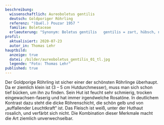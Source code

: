 ```yaml
---
beschreibung:
  wissenschaftlich: Aureoboletus gentilis
  deutsch: Goldporiger Röhrling
  referenz: "(Quél.) Pouzar 1957 "
  familie: Boletaceae
  erlaeuterung: "Synonym: Boletus gentilis   gentilis = zart, hübsch, nett"
profil:
  aktualisiert: 2020-07-23
  autor_in: Thomas Lehr
hauptbild:
  anzeige: true
  datei: /bilder/aureoboletus_gentilis_01_tl.jpg
  legende: "Foto: Thomas Lehr"
published: true
---
```

Der Goldporige Röhrling ist sicher einer der schönsten Röhrlinge überhaupt. Da er ziemlich klein ist (3 – 5 cm Hutdurchmesser), muss man sich schon tief bücken, um ihn zu finden. Sein Hut ist feucht sehr schmierig, trocken eingewachsen-faserig und hat immer irgendwelche Rosatöne. In deutlichem Kontrast dazu steht die dicke Röhrenschicht, die schön gelb und von „auffallender Leuchtkraft“ ist. Das Fleisch ist weiß, unter der Huthaut rosalich, und verfärbt sich nicht. Die Kombination dieser Merkmale macht die Art ziemlich unverwechselbar.
